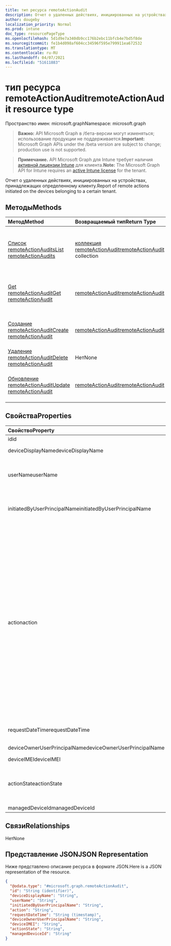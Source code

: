 ```yaml
---
title: тип ресурса remoteActionAudit
description: Отчет о удаленных действиях, инициированных на устройствах, принадлежащих определенному клиенту.
author: dougeby
localization_priority: Normal
ms.prod: intune
doc_type: resourcePageType
ms.openlocfilehash: 5d1d9e7a340db9cc176b2ebc11bfcb4e7bd5f8de
ms.sourcegitcommit: fe1b4d098af604cc34596f595e799911ea672532
ms.translationtype: MT
ms.contentlocale: ru-RU
ms.lasthandoff: 04/07/2021
ms.locfileid: "51611883"
---
```

# <a name="remoteactionaudit-resource-type"></a><span data-ttu-id="02f82-103">тип ресурса remoteActionAudit</span><span class="sxs-lookup"><span data-stu-id="02f82-103">remoteActionAudit resource type</span></span>

<span data-ttu-id="02f82-104">Пространство имен: microsoft.graph</span><span class="sxs-lookup"><span data-stu-id="02f82-104">Namespace: microsoft.graph</span></span>

> <span data-ttu-id="02f82-105">**Важно:** API Microsoft Graph в /бета-версии могут изменяться; использование продукции не поддерживается.</span><span class="sxs-lookup"><span data-stu-id="02f82-105">**Important:** Microsoft Graph APIs under the /beta version are subject to change; production use is not supported.</span></span>

> <span data-ttu-id="02f82-106">**Примечание.** API Microsoft Graph для Intune требует наличия [активной лицензии Intune](https://go.microsoft.com/fwlink/?linkid=839381) для клиента.</span><span class="sxs-lookup"><span data-stu-id="02f82-106">**Note:** The Microsoft Graph API for Intune requires an [active Intune license](https://go.microsoft.com/fwlink/?linkid=839381) for the tenant.</span></span>

<span data-ttu-id="02f82-107">Отчет о удаленных действиях, инициированных на устройствах, принадлежащих определенному клиенту.</span><span class="sxs-lookup"><span data-stu-id="02f82-107">Report of remote actions initiated on the devices belonging to a certain tenant.</span></span>

## <a name="methods"></a><span data-ttu-id="02f82-108">Методы</span><span class="sxs-lookup"><span data-stu-id="02f82-108">Methods</span></span>
|<span data-ttu-id="02f82-109">Метод</span><span class="sxs-lookup"><span data-stu-id="02f82-109">Method</span></span>|<span data-ttu-id="02f82-110">Возвращаемый тип</span><span class="sxs-lookup"><span data-stu-id="02f82-110">Return Type</span></span>|<span data-ttu-id="02f82-111">Описание</span><span class="sxs-lookup"><span data-stu-id="02f82-111">Description</span></span>|
|:---|:---|:---|
|[<span data-ttu-id="02f82-112">Список remoteActionAudits</span><span class="sxs-lookup"><span data-stu-id="02f82-112">List remoteActionAudits</span></span>](../api/intune-devices-remoteactionaudit-list.md)|<span data-ttu-id="02f82-113">[коллекция remoteActionAudit](../resources/intune-devices-remoteactionaudit.md)</span><span class="sxs-lookup"><span data-stu-id="02f82-113">[remoteActionAudit](../resources/intune-devices-remoteactionaudit.md) collection</span></span>|<span data-ttu-id="02f82-114">Список свойств и связей объектов [remoteActionAudit.](../resources/intune-devices-remoteactionaudit.md)</span><span class="sxs-lookup"><span data-stu-id="02f82-114">List properties and relationships of the [remoteActionAudit](../resources/intune-devices-remoteactionaudit.md) objects.</span></span>|
|[<span data-ttu-id="02f82-115">Get remoteActionAudit</span><span class="sxs-lookup"><span data-stu-id="02f82-115">Get remoteActionAudit</span></span>](../api/intune-devices-remoteactionaudit-get.md)|[<span data-ttu-id="02f82-116">remoteActionAudit</span><span class="sxs-lookup"><span data-stu-id="02f82-116">remoteActionAudit</span></span>](../resources/intune-devices-remoteactionaudit.md)|<span data-ttu-id="02f82-117">Чтение свойств и связей объекта [remoteActionAudit.](../resources/intune-devices-remoteactionaudit.md)</span><span class="sxs-lookup"><span data-stu-id="02f82-117">Read properties and relationships of the [remoteActionAudit](../resources/intune-devices-remoteactionaudit.md) object.</span></span>|
|[<span data-ttu-id="02f82-118">Создание remoteActionAudit</span><span class="sxs-lookup"><span data-stu-id="02f82-118">Create remoteActionAudit</span></span>](../api/intune-devices-remoteactionaudit-create.md)|[<span data-ttu-id="02f82-119">remoteActionAudit</span><span class="sxs-lookup"><span data-stu-id="02f82-119">remoteActionAudit</span></span>](../resources/intune-devices-remoteactionaudit.md)|<span data-ttu-id="02f82-120">Создание нового [объекта remoteActionAudit.](../resources/intune-devices-remoteactionaudit.md)</span><span class="sxs-lookup"><span data-stu-id="02f82-120">Create a new [remoteActionAudit](../resources/intune-devices-remoteactionaudit.md) object.</span></span>|
|[<span data-ttu-id="02f82-121">Удаление remoteActionAudit</span><span class="sxs-lookup"><span data-stu-id="02f82-121">Delete remoteActionAudit</span></span>](../api/intune-devices-remoteactionaudit-delete.md)|<span data-ttu-id="02f82-122">Нет</span><span class="sxs-lookup"><span data-stu-id="02f82-122">None</span></span>|<span data-ttu-id="02f82-123">Удаляет [remoteActionAudit](../resources/intune-devices-remoteactionaudit.md).</span><span class="sxs-lookup"><span data-stu-id="02f82-123">Deletes a [remoteActionAudit](../resources/intune-devices-remoteactionaudit.md).</span></span>|
|[<span data-ttu-id="02f82-124">Обновление remoteActionAudit</span><span class="sxs-lookup"><span data-stu-id="02f82-124">Update remoteActionAudit</span></span>](../api/intune-devices-remoteactionaudit-update.md)|[<span data-ttu-id="02f82-125">remoteActionAudit</span><span class="sxs-lookup"><span data-stu-id="02f82-125">remoteActionAudit</span></span>](../resources/intune-devices-remoteactionaudit.md)|<span data-ttu-id="02f82-126">Обновление свойств объекта [remoteActionAudit.](../resources/intune-devices-remoteactionaudit.md)</span><span class="sxs-lookup"><span data-stu-id="02f82-126">Update the properties of a [remoteActionAudit](../resources/intune-devices-remoteactionaudit.md) object.</span></span>|

## <a name="properties"></a><span data-ttu-id="02f82-127">Свойства</span><span class="sxs-lookup"><span data-stu-id="02f82-127">Properties</span></span>
|<span data-ttu-id="02f82-128">Свойство</span><span class="sxs-lookup"><span data-stu-id="02f82-128">Property</span></span>|<span data-ttu-id="02f82-129">Тип</span><span class="sxs-lookup"><span data-stu-id="02f82-129">Type</span></span>|<span data-ttu-id="02f82-130">Описание</span><span class="sxs-lookup"><span data-stu-id="02f82-130">Description</span></span>|
|:---|:---|:---|
|<span data-ttu-id="02f82-131">id</span><span class="sxs-lookup"><span data-stu-id="02f82-131">id</span></span>|<span data-ttu-id="02f82-132">String</span><span class="sxs-lookup"><span data-stu-id="02f82-132">String</span></span>|<span data-ttu-id="02f82-133">Report Id.</span><span class="sxs-lookup"><span data-stu-id="02f82-133">Report Id.</span></span>|
|<span data-ttu-id="02f82-134">deviceDisplayName</span><span class="sxs-lookup"><span data-stu-id="02f82-134">deviceDisplayName</span></span>|<span data-ttu-id="02f82-135">String</span><span class="sxs-lookup"><span data-stu-id="02f82-135">String</span></span>|<span data-ttu-id="02f82-136">Имя устройства Intune.</span><span class="sxs-lookup"><span data-stu-id="02f82-136">Intune device name.</span></span>|
|<span data-ttu-id="02f82-137">userName</span><span class="sxs-lookup"><span data-stu-id="02f82-137">userName</span></span>|<span data-ttu-id="02f82-138">String</span><span class="sxs-lookup"><span data-stu-id="02f82-138">String</span></span>|<span data-ttu-id="02f82-139">\[deprecated \] Please use InitiatedByUserPrincipalName instead.</span><span class="sxs-lookup"><span data-stu-id="02f82-139">\[deprecated\] Please use InitiatedByUserPrincipalName instead.</span></span>|
|<span data-ttu-id="02f82-140">initiatedByUserPrincipalName</span><span class="sxs-lookup"><span data-stu-id="02f82-140">initiatedByUserPrincipalName</span></span>|<span data-ttu-id="02f82-141">String</span><span class="sxs-lookup"><span data-stu-id="02f82-141">String</span></span>|<span data-ttu-id="02f82-142">Пользователь, который инициировал действие устройства, формат upN.</span><span class="sxs-lookup"><span data-stu-id="02f82-142">User who initiated the device action, format is UPN.</span></span>|
|<span data-ttu-id="02f82-143">action</span><span class="sxs-lookup"><span data-stu-id="02f82-143">action</span></span>|[<span data-ttu-id="02f82-144">remoteAction</span><span class="sxs-lookup"><span data-stu-id="02f82-144">remoteAction</span></span>](../resources/intune-devices-remoteaction.md)|<span data-ttu-id="02f82-145">Имя действия.</span><span class="sxs-lookup"><span data-stu-id="02f82-145">The action name.</span></span> <span data-ttu-id="02f82-146">Возможные значения: `unknown` `factoryReset` , , `removeCompanyData` `resetPasscode` `remoteLock` `enableLostMode` `disableLostMode` `locateDevice` `rebootNow` `recoverPasscode` `cleanWindowsDevice` `logoutSharedAppleDeviceActiveUser` , `quickScan` `fullScan` `windowsDefenderUpdateSignatures` `factoryResetKeepEnrollmentData` `updateDeviceAccount` `automaticRedeployment` `shutDown` `rotateBitLockerKeys` `rotateFileVaultKey` `getFileVaultKey` `setDeviceName` .</span><span class="sxs-lookup"><span data-stu-id="02f82-146">Possible values are: `unknown`, `factoryReset`, `removeCompanyData`, `resetPasscode`, `remoteLock`, `enableLostMode`, `disableLostMode`, `locateDevice`, `rebootNow`, `recoverPasscode`, `cleanWindowsDevice`, `logoutSharedAppleDeviceActiveUser`, `quickScan`, `fullScan`, `windowsDefenderUpdateSignatures`, `factoryResetKeepEnrollmentData`, `updateDeviceAccount`, `automaticRedeployment`, `shutDown`, `rotateBitLockerKeys`, `rotateFileVaultKey`, `getFileVaultKey`, `setDeviceName`.</span></span>|
|<span data-ttu-id="02f82-147">requestDateTime</span><span class="sxs-lookup"><span data-stu-id="02f82-147">requestDateTime</span></span>|<span data-ttu-id="02f82-148">DateTimeOffset</span><span class="sxs-lookup"><span data-stu-id="02f82-148">DateTimeOffset</span></span>|<span data-ttu-id="02f82-149">Время, когда действие было выдано, дано в UTC.</span><span class="sxs-lookup"><span data-stu-id="02f82-149">Time when the action was issued, given in UTC.</span></span>|
|<span data-ttu-id="02f82-150">deviceOwnerUserPrincipalName</span><span class="sxs-lookup"><span data-stu-id="02f82-150">deviceOwnerUserPrincipalName</span></span>|<span data-ttu-id="02f82-151">String</span><span class="sxs-lookup"><span data-stu-id="02f82-151">String</span></span>|<span data-ttu-id="02f82-152">Upn владельца устройства.</span><span class="sxs-lookup"><span data-stu-id="02f82-152">Upn of the device owner.</span></span>|
|<span data-ttu-id="02f82-153">deviceIMEI</span><span class="sxs-lookup"><span data-stu-id="02f82-153">deviceIMEI</span></span>|<span data-ttu-id="02f82-154">String</span><span class="sxs-lookup"><span data-stu-id="02f82-154">String</span></span>|<span data-ttu-id="02f82-155">IMEI устройства.</span><span class="sxs-lookup"><span data-stu-id="02f82-155">IMEI of the device.</span></span>|
|<span data-ttu-id="02f82-156">actionState</span><span class="sxs-lookup"><span data-stu-id="02f82-156">actionState</span></span>|[<span data-ttu-id="02f82-157">actionState</span><span class="sxs-lookup"><span data-stu-id="02f82-157">actionState</span></span>](../resources/intune-devices-actionstate.md)|<span data-ttu-id="02f82-158">Состояние действия.</span><span class="sxs-lookup"><span data-stu-id="02f82-158">Action state.</span></span> <span data-ttu-id="02f82-159">Возможные значения: `none`, `pending`, `canceled`, `active`, `done`, `failed`, `notSupported`.</span><span class="sxs-lookup"><span data-stu-id="02f82-159">Possible values are: `none`, `pending`, `canceled`, `active`, `done`, `failed`, `notSupported`.</span></span>|
|<span data-ttu-id="02f82-160">managedDeviceId</span><span class="sxs-lookup"><span data-stu-id="02f82-160">managedDeviceId</span></span>|<span data-ttu-id="02f82-161">String</span><span class="sxs-lookup"><span data-stu-id="02f82-161">String</span></span>|<span data-ttu-id="02f82-162">Цель действия.</span><span class="sxs-lookup"><span data-stu-id="02f82-162">Action target.</span></span>|

## <a name="relationships"></a><span data-ttu-id="02f82-163">Связи</span><span class="sxs-lookup"><span data-stu-id="02f82-163">Relationships</span></span>
<span data-ttu-id="02f82-164">Нет</span><span class="sxs-lookup"><span data-stu-id="02f82-164">None</span></span>

## <a name="json-representation"></a><span data-ttu-id="02f82-165">Представление JSON</span><span class="sxs-lookup"><span data-stu-id="02f82-165">JSON Representation</span></span>
<span data-ttu-id="02f82-166">Ниже представлено описание ресурса в формате JSON.</span><span class="sxs-lookup"><span data-stu-id="02f82-166">Here is a JSON representation of the resource.</span></span>
<!-- {
  "blockType": "resource",
  "keyProperty": "id",
  "@odata.type": "microsoft.graph.remoteActionAudit"
}
-->
``` json
{
  "@odata.type": "#microsoft.graph.remoteActionAudit",
  "id": "String (identifier)",
  "deviceDisplayName": "String",
  "userName": "String",
  "initiatedByUserPrincipalName": "String",
  "action": "String",
  "requestDateTime": "String (timestamp)",
  "deviceOwnerUserPrincipalName": "String",
  "deviceIMEI": "String",
  "actionState": "String",
  "managedDeviceId": "String"
}
```





